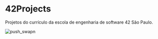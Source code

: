 # 42Projects
Projetos do currículo da escola de engenharia de software 42 São Paulo.

![push_swapn](https://user-images.githubusercontent.com/18141491/212500274-fde08bb1-a20b-4ec2-9b6b-9b5a0cdd115f.png)



